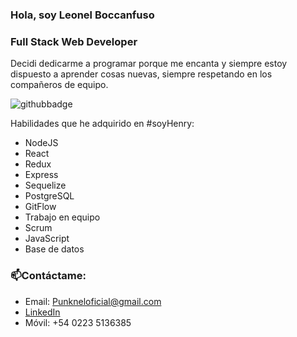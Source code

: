 ### Hola, soy Leonel Boccanfuso
### Full Stack Web Developer 
  
Decidi dedicarme a programar porque me encanta y siempre estoy dispuesto a aprender cosas nuevas, siempre respetando en los compañeros de equipo.

![githubbadge](https://img.shields.io/github/followers/LeonelBoccanfuso?style=social)

Habilidades que he adquirido en #soyHenry:
- NodeJS
- React
- Redux
- Express
- Sequelize
- PostgreSQL
- GitFlow
- Trabajo en equipo
- Scrum
- JavaScript
- Base de datos

### 📫Contáctame:
   - Email: Punkneloficial@gmail.com
   - [LinkedIn](https://www.linkedin.com/in/leonel-boccanfuso/)
   - Móvil: +54 0223 5136385
<!--
**LeonelBoccanfuso/LeonelBoccanfuso** is a ✨ _special_ ✨ repository because its `README.md` (this file) appears on your GitHub profile.

Here are some ideas to get you started:

- 🔭 I’m currently working on ...
- 🌱 I’m currently learning ...
- 👯 I’m looking to collaborate on ...
- 🤔 I’m looking for help with ...
- 💬 Ask me about ...
- 📫 How to reach me: ...
- 😄 Pronouns: ...
- ⚡ Fun fact: ...
-->
